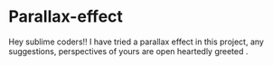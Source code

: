 # Parallax-effect
Hey sublime coders!! I have tried a parallax effect in this project, any suggestions, perspectives of yours are open heartedly greeted .
